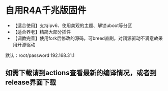 # 自用R4A千兆版固件

- 【适合使用】支持ipv6、使用美观的主题、解锁uboot等分区
- 【适合养老】精简大部分插件
- 【调教完善】使用fork后修改的源码，可breed直刷，对闭源驱动不满意故采用开源驱动

默认：root/password 192.168.31.1

如需下载请到actions查看最新的编译情况，或者到release界面下载
------
